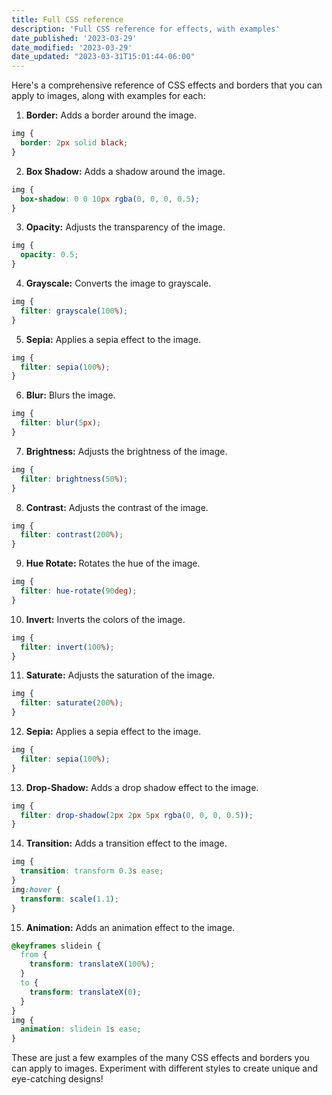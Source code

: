 ```yaml
---
title: Full CSS reference
description: 'Full CSS reference for effects, with examples'
date_published: '2023-03-29'
date_modified: '2023-03-29'
date_updated: "2023-03-31T15:01:44-06:00"
---
```


Here's a comprehensive reference of CSS effects and borders that you can apply to images, along with examples for each:
1. **Border:** Adds a border around the image.

```css
img {
  border: 2px solid black;
}
```


2. **Box Shadow:** Adds a shadow around the image.

```css
img {
  box-shadow: 0 0 10px rgba(0, 0, 0, 0.5);
}
```


3. **Opacity:** Adjusts the transparency of the image.

```css
img {
  opacity: 0.5;
}
```


4. **Grayscale:** Converts the image to grayscale.

```css
img {
  filter: grayscale(100%);
}
```


5. **Sepia:** Applies a sepia effect to the image.

```css
img {
  filter: sepia(100%);
}
```


6. **Blur:** Blurs the image.

```css
img {
  filter: blur(5px);
}
```


7. **Brightness:** Adjusts the brightness of the image.

```css
img {
  filter: brightness(50%);
}
```


8. **Contrast:** Adjusts the contrast of the image.

```css
img {
  filter: contrast(200%);
}
```


9. **Hue Rotate:** Rotates the hue of the image.

```css
img {
  filter: hue-rotate(90deg);
}
```


10. **Invert:** Inverts the colors of the image.

```css
img {
  filter: invert(100%);
}
```


11. **Saturate:** Adjusts the saturation of the image.

```css
img {
  filter: saturate(200%);
}
```


12. **Sepia:** Applies a sepia effect to the image.

```css
img {
  filter: sepia(100%);
}
```


13. **Drop-Shadow:** Adds a drop shadow effect to the image.

```css
img {
  filter: drop-shadow(2px 2px 5px rgba(0, 0, 0, 0.5));
}
```


14. **Transition:** Adds a transition effect to the image.

```css
img {
  transition: transform 0.3s ease;
}
img:hover {
  transform: scale(1.1);
}
```


15. **Animation:** Adds an animation effect to the image.

```css
@keyframes slidein {
  from {
    transform: translateX(100%);
  }
  to {
    transform: translateX(0);
  }
}
img {
  animation: slidein 1s ease;
}
```



These are just a few examples of the many CSS effects and borders you can apply to images. Experiment with different styles to create unique and eye-catching designs!
